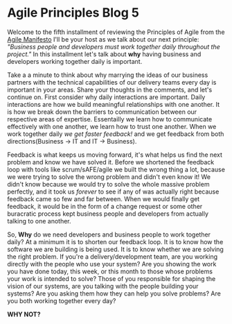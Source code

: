 # Agile Principles Blog 5

Welcome to the fifth installment of reviewing the Principles of Agile from the [Agile Manifesto](https://www.agilemanifesto.org) I'll be your host as we talk about our next principle:  _"Business people and developers must work together daily throughout the project."_ In this installment let's talk about **why** having business and developers working together daily is important.

Take a a minute to think about why marrying the ideas of our business partners with the technical capabilities of our delivery teams every day is important in your areas.  Share your thoughts in the comments, and let's continue on.  First consider why daily interactions are important.  Daily interactions are how we build meaningful relationships with one another. It is how we break down the barriers to communication between our respective areas of expertise.  Essentailly we learn how to communicate effectively with one another, we learn how to trust one another.  When we work together daily _we get faster feedback!_ and we get feedback from both directions(Business -> IT and IT -> Business).

Feedback is what keeps us moving forward, it's what helps us find the next problem and know we have solved it.  Before we shortened the feedback loop with tools like scrum/sAFE/agile we built the wrong thing a lot, because we were trying to solve the wrong problem and didn't even know it! We didn't know because we would try to solve the whole massive problem perfectly, and it took us _forever_ to see if any of was actually right because feedback came so few and far between.  When we would finally get feedback, it would be in the form of a change request or some other buracratic process kept business people and developers from actually talking to one another.

So, **Why** do we need developers and business people to work together daily?  At a minimum it is to shorten our feedback loop. It is to know how the software we are building is being used. It is to know whether we are solving the right problem.  If you're a delivery/development team, are you working directly with the people who use your system?  Are you showing the work you have done today, this week, or this month to those whose problems your work is intended to solve?  Those of you responsible for shaping the vision of our systems, are you talking with the people building your systems?  Are you asking them how they can help you solve problems?  Are you both working together every day?

**WHY NOT?**